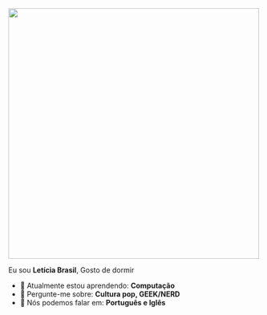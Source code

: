 <img src="https://i.imgflip.com/62iu3a.gif" width="500px">

Eu sou <strong>Letícia Brasil</strong>, <strong></strong> Gosto de dormir 
- 🚀 Atualmente estou aprendendo: <strong>Computação</strong> 
- 💬 Pergunte-me sobre: <strong>Cultura pop, GEEK/NERD</strong>
- 📣 Nós podemos falar em: <strong>Português e Iglês</strong>
